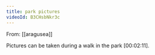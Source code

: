 ```yaml
---
title: park pictures
videoId: B3CHsbNkr3c
---
```


From: [[aragusea]] <br/> 

Pictures can be taken during a walk in the park <a class="yt-timestamp" data-t="00:02:11">[00:02:11]</a>.